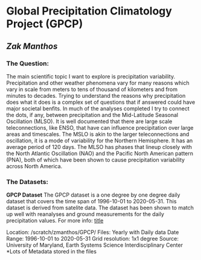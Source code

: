 # Global Precipitation Climatology Project (GPCP)
## *Zak Manthos*
### The Question:
The main scientific topic I want to explore is precipitation variability. Precipitation and other weather phenomena vary for many reasons which vary in scale from meters to tens of thousand of kilometers and from minutes to decades. Trying to understand the reasons why precipitation does what it does is a complex set of questions that if answered could have major societal benfits.
In much of the analyses completed I try to connect the dots, if any, between precipitation and the Mid-Latitude Seasonal Oscillation (MLSO). It is well documented that there are large scale teleconnections, like ENSO, that have can influence precipitation over large areas and timescales. The MSLO is akin to the larger teleconnections and oscillation, it is a mode of variability for the Northern Hemisphere. It has an average period of 120 days. The MLSO has phases that lineup closely with the North Atlantic Oscillation (NAO) and the Pacific North American pattern (PNA), both of which have been shown to cause precipitation variability across North America.
    
    
### The Datasets:
**GPCP Dataset**
The GPCP dataset is a one degree by one degree daily dataset that covers the time span of 1996-10-01 to 2020-05-31. This dataset is derived from satelite data. The dataset has been shown to match up well with reanalyses and ground measurements for the daily precipitation values. 
For more info: [title](https://journals.ametsoc.org/jhm/article/2/1/36/4943/Global-Precipitation-at-One-Degree-Daily)
    
Location: /scratch/zmanthos/GPCP/
Files: Yearly with Daily data
Date Range: 1996-10-01 to 2020-05-31
Grid resolution: 1x1 degree
Source: University of Maryland, Earth Systems Science Interdisciplinary Center
*Lots of Metadata stored in the files
    
    
